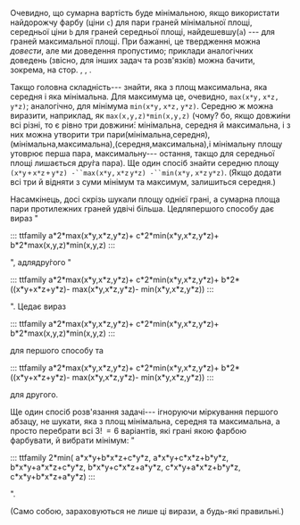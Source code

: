 Очевидно, що сумарна вартість буде мінімальною, якщо використати
найдорожчу фарбу (ціни `c`) для пари граней мінімальної площі, середньої
ціни `b` для граней середньої площі, найдешевшу(`a`) --- для граней
максимальної площі. При бажанні, це твердження можна *довести*, але ми
доведення пропустимо; приклади аналогічних доведень (звісно, для інших
задач та розв'язків) можна бачити, зокрема, на стор. , , .

Такщо головна складність--- знайти, яка з площ максимальна, яка середня
і яка мінімальна. Для максимума це, очевидно,
`max(x*y,`$\,$`x*z,`$\,$`y*z)`; аналогічно, для мінімума
`min(x*y,`$\,$`x*z,`$\,$`y*z)`. Середню ж можна виразити, наприклад, як
`max(x,y,z)*min(x,y,z)` (чому? бо, якщо довжи́ни всі різні, то є рівно
три довжини́: мінімальна, середня й максимальна, і з них можна утворити
три
пари(мінімальна,середня),(мінімальна,максимальна),(середня,максимальна),і
мінімальну площу утоврює перша пара, максимальну--- остання, такщо для
середньої площі лишається дру́га пара). Ще один спосіб знайти середню
площу
`(x*y`$\,$`+`$\,$`x*z`$\,$`+`$\,$`y*z) -``max(x*y,`$\,$`x*z`$\,$`y*z) -``min(x*y,`$\,$`x*z`$\,$`y*z)`.
(Якщо додати всі три й відняти з суми мінімум та максимум, залишиться
середня.)

Насамкінець, досі скрізь шукали площу однієї грані, а сумарна площа пари
протилежних граней удвічі більша. Цедляпершого способу дає вираз "

::: ttfamily
a\*2\*max(x\*y,x\*z,y\*z)+ c\*2\*min(x\*y,x\*z,y\*z)+
b\*2\*max(x,y,z)\*min(x,y,z)
:::

", адлядру́гого "

::: ttfamily
a\*2\*max(x\*y,x\*z,y\*z)+ c\*2\*min(x\*y,x\*z,y\*z)+
b\*2\*((x\*y+x\*z+y\*z)- max(x\*y,x\*z,y\*z)- min(x\*y,x\*z,y\*z))
:::

". Цедає вираз

::: ttfamily
a\*2\*max(x\*y,x\*z,y\*z)+ c\*2\*min(x\*y,x\*z,y\*z)+
b\*2\*max(x,y,z)\*min(x,y,z)
:::

для першого способу та

::: ttfamily
a\*2\*max(x\*y,x\*z,y\*z)+ c\*2\*min(x\*y,x\*z,y\*z)+
b\*2\*((x\*y+x\*z+y\*z)- max(x\*y,x\*z,y\*z)- min(x\*y,x\*z,y\*z))
:::

для другого.

Ще один спосіб розв'язання задачі--- ігноруючи міркування першого
абзацу, не шукати, яка з площ мінімальна, середня та максимальна, а
просто перебрати всі ${3!\,=6}$ варіантів, які грані якою фарбою
фарбувати, й вибрати мінімум: "

::: ttfamily
2\*min( a\*x\*y+b\*x\*z+c\*y\*z, a\*x\*y+c\*x\*z+b\*y\*z,
b\*x\*y+a\*x\*z+c\*y\*z, b\*x\*y+c\*x\*z+a\*y\*z,
c\*x\*y+a\*x\*z+b\*y\*z, c\*x\*y+b\*x\*z+a\*y\*z)
:::

".

(Само собою, зараховуються не лише ці вирази, а будь-які правильні.)
